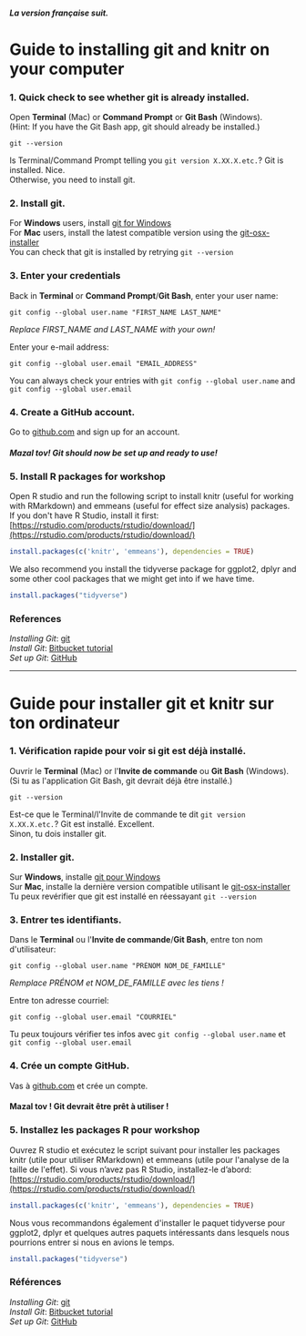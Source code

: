 #### _La version française suit._

# Guide to installing git and knitr on your computer

### 1. Quick check to see whether git is already installed.

Open __Terminal__ (Mac) or __Command Prompt__ or __Git Bash__ (Windows).  
(Hint: If you have the Git Bash app, git should already be installed.)

```shell
git --version

```
Is Terminal/Command Prompt telling you ```git version X.XX.X.etc.```? Git is installed.  Nice.  
Otherwise, you need to install git.


### 2. Install git.

For __Windows__ users, install [git for Windows](https://gitforwindows.org/ "git for Windows")  
For __Mac__ users, install the latest compatible version using the [git-osx-installer](https://sourceforge.net/projects/git-osx-installer/files/ "git-osx-installer")  
You can check that git is installed by retrying ```git --version```


### 3. Enter your credentials

Back in __Terminal__ or __Command Prompt__/__Git Bash__, enter your user name:
```shell
git config --global user.name "FIRST_NAME LAST_NAME"
```
_Replace FIRST_NAME and LAST_NAME with your own!_  
  
Enter your e-mail address:
```shell
git config --global user.email "EMAIL_ADDRESS"
```
  
You can always check your entries with ```git config --global user.name``` and ```git config --global user.email```


### 4. Create a GitHub account.
Go to [github.com](https://github.com "GitHub") and sign up for an account.
##### Mazal tov! Git should now be set up and ready to use!

### 5. Install R packages for workshop
Open R studio and run the following script to install knitr (useful for working with RMarkdown) and emmeans (useful for effect size analysis) packages. If you don't have R Studio, install it first: [https://rstudio.com/products/rstudio/download/](https://rstudio.com/products/rstudio/download/)

```r
install.packages(c('knitr', 'emmeans'), dependencies = TRUE) 

```
We also recommend you install the tidyverse package for ggplot2, dplyr and some other cool packages that we might get into if we have time.

```r
install.packages("tidyverse")
```


### References
_Installing Git_: [git](https://git-scm.com/book/en/v2/Getting-Started-Installing-Git "Getting Started - Installing Git")  
_Install Git_: [Bitbucket tutorial](https://www.atlassian.com/git/tutorials/install-git "Install Git")  
_Set up Git_: [GitHub](https://help.github.com/en/github/getting-started-with-github/set-up-git "Set up Git")

***

# Guide pour installer git et knitr sur ton ordinateur

### 1. Vérification rapide pour voir si git est déjà installé.

Ouvrir le __Terminal__ (Mac) or l'__Invite de commande__ ou __Git Bash__ (Windows).  
(Si tu as l'application Git Bash, git devrait déjà être installé.)

```shell
git --version

```
Est-ce que le Terminal/l'Invite de commande te dit ```git version X.XX.X.etc.```? Git est installé.  Excellent.  
Sinon, tu dois installer git.


### 2. Installer git.

Sur __Windows__, installe [git pour Windows](https://gitforwindows.org/ "git pour Windows")  
Sur __Mac__, installe la dernière version compatible utilisant le [git-osx-installer](https://sourceforge.net/projects/git-osx-installer/files/ "git-osx-installer")  
Tu peux revérifier que git est installé en réessayant ```git --version```


### 3. Entrer tes identifiants.

Dans le __Terminal__ ou l'__Invite de commande__/__Git Bash__, entre ton nom d'utilisateur:
```shell
git config --global user.name "PRÉNOM NOM_DE_FAMILLE"
```
_Remplace PRÉNOM et NOM_DE_FAMILLE avec les tiens !_  
  
Entre ton adresse courriel:
```shell
git config --global user.email "COURRIEL"
```
  
Tu peux toujours vérifier tes infos avec ```git config --global user.name``` et ```git config --global user.email```


### 4. Crée un compte GitHub.
Vas à [github.com](https://github.com "GitHub") et crée un compte.

#### Mazal tov ! Git devrait être prêt à utiliser !


### 5. Installez les packages R pour workshop
Ouvrez R studio et exécutez le script suivant pour installer les packages knitr (utile pour utiliser RMarkdown) et emmeans (utile pour l'analyse de la taille de l'effet). Si vous n’avez pas R Studio, installez-le d’abord: [https://rstudio.com/products/rstudio/download/](https://rstudio.com/products/rstudio/download/)

```r
install.packages(c('knitr', 'emmeans'), dependencies = TRUE) 

```
Nous vous recommandons également d'installer le paquet tidyverse pour ggplot2, dplyr et quelques autres paquets intéressants dans lesquels nous pourrions entrer si nous en avions le temps.

```r
install.packages("tidyverse")
```


### Références
_Installing Git_: [git](https://git-scm.com/book/en/v2/Getting-Started-Installing-Git "Getting Started - Installing Git")  
_Install Git_: [Bitbucket tutorial](https://www.atlassian.com/git/tutorials/install-git "Install Git")  
_Set up Git_: [GitHub](https://help.github.com/en/github/getting-started-with-github/set-up-git "Set up Git")
